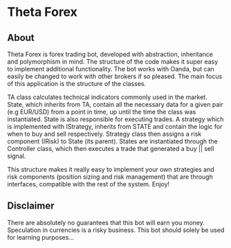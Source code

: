 # Theta Forex
## About
Theta Forex is forex trading bot, developed with abstraction, inheritance and polymorphism in mind. The structure of the code makes it super easy to implement additional functionality. The bot works with Oanda, but can easily be changed to work with other brokers if so pleased. The main focus of this application is the structure of the classes.

TA class calculates technical indicators commonly used in the market. State, which inherits from TA, contain all the necessary data for a given pair (e.g EUR/USD) from a point in time, up until the time the class was instantiated. State is also responsible for executing trades. A strategy which is implemented with IStrategy, inherits from STATE and contain the logic for when to buy and sell respectively. Strategy class then assigns a risk component (IRisk) to State (its parent). States are instantiated through the Controller class, which then executes a trade that generated a buy || sell signal.

This structure makes it really easy to implement your own strategies and risk components (position sizing and risk management) that are through interfaces, compatible with the rest of the system. Enjoy!


## Disclaimer
There are absolutely no guarantees that this bot will earn you money. Speculation in currencies is a risky business. This bot should solely be used for learning purposes...
